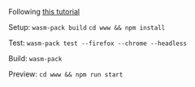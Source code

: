 Following [this tutorial](https://rustwasm.github.io/docs/book/game-of-life/introduction.html)

Setup:
`wasm-pack build`
`cd www && npm install`

Test:
`wasm-pack test --firefox --chrome --headless`

Build:
`wasm-pack`

Preview:
`cd www && npm run start`

